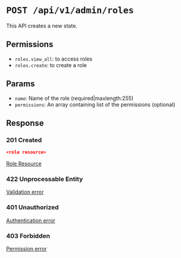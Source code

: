 # `POST /api/v1/admin/roles`
This API creates a new state.


## Permissions

- `roles.view_all`: to access roles
- `roles.create`: to create a role

## Params

- `name`: Name of the role (required|maxlength:255)
- `permissions`: An array containing list of the permissions (optional)

## Response

### 201 Created
```json
<role resource>
```

[Role Resource](role_resource.md)

### 422 Unprocessable Entity
[Validation error](../../_globals/validation-errors.md)

### 401 Unauthorized
[Authentication error](../../_globals/authentication-errors.md)

### 403 Forbidden
[Permission error](../../_globals/permission-errors.md)
